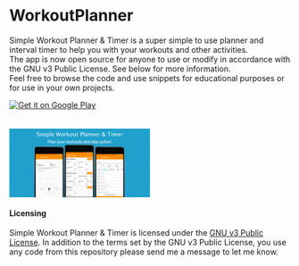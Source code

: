 
# WorkoutPlanner
Simple Workout Planner & Timer is a super simple to use planner and interval timer to help you with your workouts and other activities.</br>
The app is now open source for anyone to use or modify in accordance with the GNU v3 Public License. See below for more information.<br/>
Feel free to browse the code and use snippets for educational purposes or for use in your own projects.

<div style="display:flex;" >
<a href='https://play.google.com/store/apps/details?id=com.shibedays.workoutplanner&pcampaignid=MKT-Other-global-all-co-prtnr-py-PartBadge-Mar2515-1'><img alt='Get it on Google Play' src='https://play.google.com/intl/en_us/badges/images/generic/en_badge_web_generic.png' height=80px/></a>
</div>
</br></br>

<div style="display:flex;" >
<img  src="App Graphics/FeatureGraphic.png" width="50%" >
</div>

#### Licensing
Simple Workout Planner & Timer is licensed under the [GNU v3 Public License](https://github.com/UCDTtbot/WorkoutPlanner/blob/master/LICENSE).
In addition to the terms set by the GNU v3 Public License, you use any code from this repository please send me a message to let me know.
